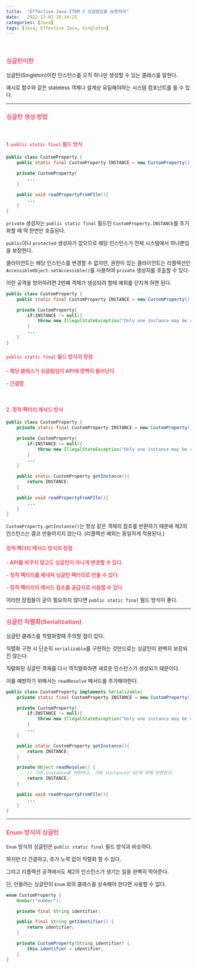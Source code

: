 ```yaml
---
title:  "Effective Java-ITEM 3 싱글텀임을 보증하라"
date:   2022-12-01 10:34:25
categories: [Java]
tags: [Java, Effective Java, Singleton]
---
```

<br>

### **<span style="color:#ef5369">싱글턴이란</span>**

싱글턴(Singleton)이란 인스턴스를 오직 하나만 생성할 수 있는 클래스를 말한다.

예시로 함수와 같은 stateless 객체나 설계상 유일해야하는 시스템 컴포넌트를 들 수 있다.

---

### **<span style="color:#ef5369">싱글턴 생성 방법</span>**

<br>

#### **<span style="color:#ef5369">1. `public static final` 필드 방식</span>**

```java
public class CustomProperty {
    public static final CustomProperty INSTANCE = new CustomProperty();

    private CustomProperty{
        ...
    }

    public void readPropertyFromFIle(){
        ...
    }
}
```

`private` 생성자는 `public static final` 필드인 `CustomProperty.INSTANCE`를 초기화할 때 딱 한번만 호출된다.

`public`이나 `protected` 생성자가 없으므로 해당 인스턴스가 전체 시스템에서 하나뿐임을 보장한다.

클라이언트는 해당 인스턴스를 변경할 수 없지만, 권한이 있는 클라이언트는 리플렉션인 `AccessibleObject.setAccessible()`를 사용하여 `private` 생성자를 호출할 수 있다.

이런 공격을 방어하려면 2번째 객체가 생성되려 할때 예외를 던지게 하면 된다.

```java
public class CustomProperty {
    public static final CustomProperty INSTANCE = new CustomProperty();

    private CustomProperty{
        if(INSTANCE != null){
            throw new IllegalStateException("Only one instance may be created");
        }
        ...
    }
}
```

#### **<span style="color:#ef5369">`public static final` 필드 방식의 장점</span>**


**<span style="color:#ef5369">- 해당 클래스가 싱글텀임이 API에 명백히 들러난다.</span>**
  
**<span style="color:#ef5369">- 간결함</span>**

<br>

#### **<span style="color:#ef5369">2. 정적 팩터리 메서드 방식</span>**

```java
public class CustomProperty {
    private static final CustomProperty INSTANCE = new CustomProperty();

    private CustomProperty{
        if(INSTANCE != null){
            throw new IllegalStateException("Only one instance may be created");
        }
        ...
    }

    public static CustomProperty getInstance(){
        return INSTANCE;
    }

    public void readPropertyFromFIle(){
        ...
    }
}
```

`CustomProperty.getInstance()`는 항상 같은 객체의 참조를 반환하기 때문에 제2의 인스턴스는 결코 만들어지지 않는다. (리플렉션 예외는 동일하게 적용된다.)

#### **<span style="color:#ef5369">정적 팩더리 메서드 방식의 장점</span>**

**<span style="color:#ef5369">- API를 바꾸지 않고도 싱글턴이 아니게 변경할 수 있다.</span>**

**<span style="color:#ef5369">- 정적 팩터리를 제네릭 싱글턴 팩터리로 만들 수 있다.</span>**

**<span style="color:#ef5369">- 정적 팩터리의 메서드 참조를 공급자로 사용할 수 있다.</span>**

이러한 장점들이 굳이 필요하지 않다면 `public static final` 필드 방식이 좋다.

---

### **<span style="color:#ef5369">싱글턴 직렬화(Serialization)</span>**

싱글턴 클래스를 직렬화할때 주의할 점이 있다.

직렬화 구현 시 단순히 `serializable`를 구현하는 것만으로는 싱글턴이 완벽히 보장되진 않는다.

직렬화된 싱글턴 객체를 다시 역직렬화하면 새로운 인스턴스가 생성되기 때문이다.

이를 예방하기 위해서는 `readResolve` 메서드를 추가해야한다.

```java
public class CustomProperty implements Serializable{
    private static final CustomProperty INSTANCE = new CustomProperty();

    private CustomProperty{
        if(INSTANCE != null){
            throw new IllegalStateException("Only one instance may be created");
        }
        ...
    }

    public static CustomProperty getInstance(){
        return INSTANCE;
    }

    private Object readResolve() {
        // 기존 instance를 반환하고, 가짜 instance는 GC에 의해 반환된다.
        return INSTANCE;
    }

    public void readPropertyFromFIle(){
        ...
    }
}   
```

---

### **<span style="color:#ef5369">Enum 방식의 싱글턴</span>**

`Enum` 방식의 싱글턴은 `public static final` 필드 방식과 비슷하다.

하지만 더 간결하고, 추가 노력 없이 직렬화 할 수 있다. 

그리고 리플렉션 공격에서도 제2의 인스턴스가 생기는 일을 완벽히 막아준다.

단, 만들려는 싱글턴이 `Enum` 외의 클래스를 상속해야 한다면 사용할 수 없다.

```java
enum CustomProperty {
    Number("number");

    private final String identifier;

    public final String getIdentifier() {
        return identifier;
    }

    private CustomProperty(String identifier) {
        this.identifier = identifier;
    }
}
```